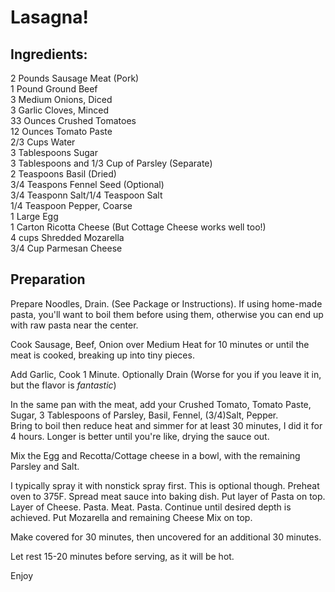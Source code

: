 # Lasagna!

## Ingredients: 

2 Pounds Sausage Meat (Pork)  
1 Pound Ground Beef  
3 Medium Onions, Diced  
3 Garlic Cloves, Minced  
33 Ounces Crushed Tomatoes  
12 Ounces Tomato Paste  
2/3 Cups Water  
3 Tablespoons Sugar  
3 Tablespoons and 1/3 Cup of Parsley (Separate)  
2 Teaspoons Basil (Dried)  
3/4 Teaspons Fennel Seed (Optional)  
3/4 Teasponn Salt/1/4 Teaspoon Salt  
1/4 Teaspoon Pepper, Coarse  
1 Large Egg  
1 Carton Ricotta Cheese (But Cottage Cheese works well too!)  
4 cups Shredded Mozarella  
3/4 Cup Parmesan Cheese  

## Preparation

Prepare Noodles, Drain. (See Package or Instructions). If using home-made pasta, you'll want to boil them before using them, otherwise you can end up with raw pasta near the center.  

Cook Sausage, Beef, Onion over Medium Heat for 10 minutes or until the meat is cooked, breaking up into tiny pieces.  

Add Garlic, Cook 1 Minute. Optionally Drain (Worse for you if you leave it in, but the flavor is *fantastic*)  

In the same pan with the meat, add your Crushed Tomato, Tomato Paste, Sugar, 3 Tablespoons of Parsley, Basil, Fennel, (3/4)Salt, Pepper.   
Bring to boil then reduce heat and simmer for at least 30 minutes, I did it for 4 hours. Longer is better until you're like, drying the sauce out.


Mix the Egg and Recotta/Cottage cheese in a bowl, with the remaining Parsley and Salt. 

I typically spray it with nonstick spray first. This is optional though.
Preheat oven to 375F. Spread meat sauce into baking dish. Put layer of Pasta on top. Layer of Cheese. Pasta. Meat. Pasta. Continue until desired depth is achieved. Put Mozarella and remaining Cheese Mix on top.

Make covered for 30 minutes, then uncovered for an additional 30 minutes.

Let rest 15-20 minutes before serving, as it will be hot.

Enjoy

